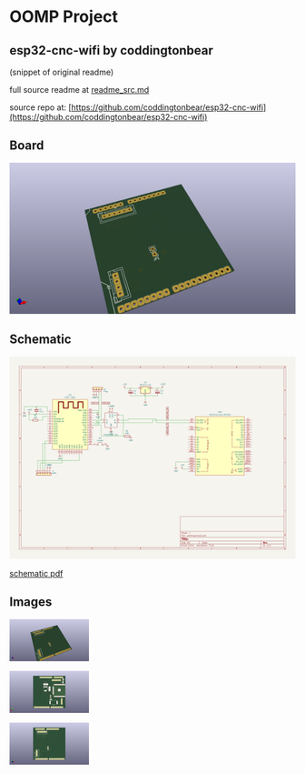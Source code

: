 # OOMP Project  
## esp32-cnc-wifi  by coddingtonbear  
  
(snippet of original readme)  
  
  
  full source readme at [readme_src.md](readme_src.md)  
  
source repo at: [https://github.com/coddingtonbear/esp32-cnc-wifi](https://github.com/coddingtonbear/esp32-cnc-wifi)  
## Board  
  
[![working_3d.png](working_3d_600.png)](working_3d.png)  
## Schematic  
  
[![working_schematic.png](working_schematic_600.png)](working_schematic.png)  
  
[schematic pdf](working_schematic.pdf)  
## Images  
  
[![working_3d.png](working_3d_140.png)](working_3d.png)  
  
[![working_3d_back.png](working_3d_back_140.png)](working_3d_back.png)  
  
[![working_3d_front.png](working_3d_front_140.png)](working_3d_front.png)  

